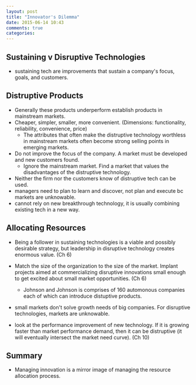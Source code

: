 ```yaml
---
layout: post
title: "Innovator's Dilemma"
date: 2015-06-14 10:43
comments: true
categories: 
---
```


## Sustaining v Disruptive Technologies
  - sustaining tech are improvements that sustain a company's focus, goals, and customers.

## Distruptive Products
  - Generally these products underperform establish products in mainstream markets.
  - Cheaper, simpler, smaller, more convenient. (Dimensions: functionality, reliability, convenience, price)
    - The attributes that often make the distruptive technology worthless in mainstream markets often become strong selling points in emerging markets.
  - Do not improve the focus of the company. A market must be developed and new customers found.
    - Ignore the mainstream market. Find a market that values the disadvantages of the distruptive technology.
  - Neither the firm nor the customers know of distruptive tech can be used.
  - managers need to plan to learn and discover, not plan and execute bc markets are unknowable.
  - cannot rely on new breakthrough technology, it is usually combining existing tech in a new way.

## Allocating Resources

  - Being a follower in sustaining technologies is a viable and possibly desirable strategy, but leadership in disruptive technology creates enormous value. (Ch 6)

  - Match the size of the organization to the size of the market. Implant projects aimed at commercializing disruptive innovations small enough to get excited about small market opportunities. (Ch 6)
    - Johnson and Johnson is comprises of 160 automonous companies each of which can introduce distuptive products.

  - small markets don't solve growth needs of big companies. For disruptive technologies, markets are unknowable.

  - look at the performance improvement of new technology. If it is growing faster than market performance demand, then it can be distruptive (it will eventually intersect the market need curve). (Ch 10)

## Summary
  - Managing innovation is a mirror image of managing the resource allocation process.
  
